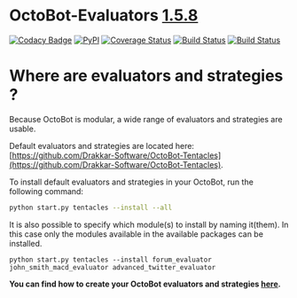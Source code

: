 # OctoBot-Evaluators [1.5.8](https://github.com/Drakkar-Software/OctoBot-Evaluators/blob/master/CHANGELOG.md)
[![Codacy Badge](https://api.codacy.com/project/badge/Grade/a0c08eab5d4c440aa6e3fc3061ad0520)](https://app.codacy.com/gh/Drakkar-Software/OctoBot-Evaluators?utm_source=github.com&utm_medium=referral&utm_content=Drakkar-Software/OctoBot-Evaluators&utm_campaign=Badge_Grade_Dashboard)
[![PyPI](https://img.shields.io/pypi/v/OctoBot-Evaluators.svg)](https://pypi.python.org/pypi/OctoBot-Evaluators/)
[![Coverage Status](https://coveralls.io/repos/github/Drakkar-Software/OctoBot-Evaluators/badge.svg)](https://coveralls.io/github/Drakkar-Software/OctoBot-Evaluators)
[![Build Status](https://travis-ci.com/Drakkar-Software/OctoBot-Evaluators.svg?branch=master)](https://travis-ci.com/Drakkar-Software/OctoBot-Evaluators) 
[![Build Status](https://dev.azure.com/drakkarsoftware/OctoBot-Evaluators/_apis/build/status/Drakkar-Software.OctoBot-Evaluators?branchName=master)](https://dev.azure.com/drakkarsoftware/OctoBot-Evaluators/_build/latest?definitionId=5&branchName=master)

# Where are evaluators and strategies ?

Because OctoBot is modular, a wide range of evaluators and strategies are usable.

Default evaluators and strategies are located here: [https://github.com/Drakkar-Software/OctoBot-Tentacles](https://github.com/Drakkar-Software/OctoBot-Tentacles).

To install default evaluators and strategies in your OctoBot, run the following command: 

```bash
python start.py tentacles --install --all
```


It is also possible to specify which module(s) to install by naming it(them). In this case only the modules available in the available packages can be installed.
```
python start.py tentacles --install forum_evaluator john_smith_macd_evaluator advanced_twitter_evaluator
```

**You can find how to create your OctoBot evaluators and strategies [here](https://github.com/Drakkar-Software/OctoBot/wiki/Customize-your-OctoBot).**

